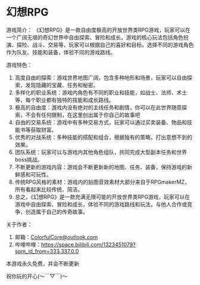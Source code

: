 # 幻想RPG
游戏简介：
《幻想RPG》是一款自由度极高的开放世界类RPG游戏，玩家可以在一个广阔无垠的奇幻世界中自由探索、冒险和成长。游戏的核心玩法包括角色扮演、探险、战斗、交易等，玩家可以根据自己的喜好和目标，选择不同的游戏角色作为队友、技能和装备，体验不同的游戏路线。

游戏特色：
1. 高度自由的探索：游戏世界地图广阔，包含多种地形和场景，玩家可以自由探索，发现隐藏的宝藏、任务和秘密。
2. 多样化的职业系统：游戏内角色有不同的职业和技能，如战士、法师、术士等，每个职业都有独特的技能和成长路线。
3. 极高的自由度：游戏内没有绝对的主线任务和剧情，你可以在此世界随意探索，不会有任何限制，在这里创出属于你自己的故事吧
4. 自由的交易系统：游戏中有多种交易方式，玩家可以通过买卖装备、物品和技能书等获取财富。
5. 优秀的对战系统：多种技能的搭配和组合，根据独有的策略，打出意想不到的效果。
6. 团队系统：玩家可以与游戏内其他角色组队，共同完成大型副本任务和世界boss挑战。
7. 不断更新的游戏内容：游戏会不断更新新的地图、任务、装备，保持游戏的新鲜感和可玩性。
8. 传统RPG风格的素材：游戏内的贴图音效素材大部分来自于RPGmakerMZ，所有看起来比较传统、简洁。
9. 总之，《幻想RPG》是一款充满无限可能的开放世界类RPG游戏，玩家可以在游戏中自由探索、冒险和成长，体验不同的游戏路线和玩法，与他人合作或竞争，创造属于自己的传奇故事。

关于作者：
1. 邮箱：ColorfulCore@outlook.com
2. 哔哩哔哩：https://space.bilibili.com/1323451079?spm_id_from=333.337.0.0

本游戏永久免费，并会不断更新

祝你玩的开心(〜￣▽￣)〜
